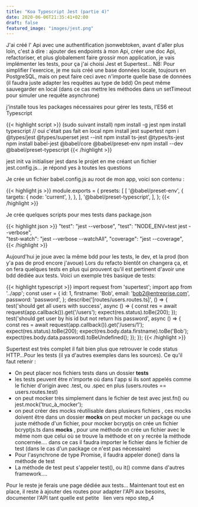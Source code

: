 ```yaml
---
title: "Koa Typescript Jest (partie 4)"
date: 2020-06-06T21:35:41+02:00
draft: false
featured_image: "images/jest.png"
---
```


J'ai créé l' Api avec une authentification jsonwebtoken, avant d'aller plus loin, c'est à dire : ajouter des endpoints à mon Api, créer une doc Api, refactoriser, et plus globalement faire grossir mon application, je vais implémenter les tests, pour ça j'ai choisi Jest et Supertest…
NB: Pour simplifier l'exercice, je me suis créé une base données locale, toujours en PostgreSQL, mais on peut faire ceci avec n'importe quelle base de données (il faudra juste adapter les requêtes au type de bdd)
On peut même sauvegarder en local (dans ce cas mettre les méthodes dans un setTimeout pour simuler une requête asynchrone)

j'installe tous les packages nécessaires pour gérer les tests, l'ES6 et Typescript

{{< highlight script >}}
(sudo suivant install) npm install -g jest
npm install typescript // oui c'était pas fait en local
npm install jest supertest 
npm i @types/jest @types/superset
jest --init
npm install ts-jest @types/ts-jest
npm install babel-jest @babel/core @babel/preset-env
npm install --dev @babel/preset-typescript
{{< /highlight >}}

jest init va initialiser jest dans le projet en me créant un fichier jest.config.js… je répond yes à toutes les questions

Je crée un fichier babel.config.js au root de mon app, voici son contenu :

{{< highlight js >}}
module.exports = {
presets: [
   [
    '@babel/preset-env',
    {
    targets: {
      node: 'current',
    },
   },
  ],
  '@babel/preset-typescript',
 ],
};
{{< /highlight >}}

Je crée quelques scripts pour mes tests dans package.json

{{< highlight json >}}
"test": "jest --verbose",
"test": "NODE_ENV=test jest --verbose",  
"test-watch": "jest --verbose --watchAll",
"coverage": "jest --coverage",
{{< /highlight >}}

Aujourd'hui je joue avec la même bdd pour les tests, le dev, et la prod (bon y'a pas de prod encore j'avoue)
Lors du refacto bientôt on changera ça, et on fera quelques tests en plus qui prouvent qu'il est pertinent d'avoir une bdd dédiée aux tests.
Voici un exemple très basique de tests:

{{< highlight typescript >}}
import request from 'supertest';
import app from '../app';
const user = {
 id: 1,
 firstname: 'Bob',
 email: 'bob2@entreprise.com',
 password: 'password',
};
describe('[routes/users.routes.ts]', () => {
 test('should get all users with success', async () => {
   const res = await request(app.callback()).get('/users');
   expect(res.status).toBe(200);
});
test('should get user by his id but not return his password', async () => {
 const res = await request(app.callback()).get('/users/1');
 expect(res.status).toBe(200);
 expect(res.body.data.firstname).toBe('Bob');
 expect(res.body.data.password).toBeUndefined();
  });
});
{{< /highlight >}}

Supertest est très complet il fait bien plus que retrouver le code status HTTP…Pour les tests (il ya d'autres exemples dans les sources). Ce qu'il faut retenir :

- On peut placer nos fichiers tests dans un dossier __tests__
- les tests peuvent être n'importe où dans l'app si ils sont appelés comme le fichier d'origin avec .test, ou .spec en plus (users.routes == users.routes.test)
- on peut mocker très simplement dans le fichier de test avec jest.fn() ou jest.mock('truc_à_mocker');
- on peut créer des mocks réutilisable dans plusieurs fichiers , ces mocks doivent être dans un dossier __mocks__ on peut mocker un package ou une juste méthode d'un fichier, pour mocker bcryptjs on crée un fichier bcryptjs.ts dans __mocks__ , pour une méthode on crée un fichier avec le même nom que celui où se trouve la méthode et on y recrée la méthode concernée…. dans ce cas il faudra importer le fichier dans le fichier de test (dans le cas d'un package ce n'est pas nécessaire) 
- Pour l'asynchrone de type Promise, il faudra appeler done() dans la méthode de test
- La méthode de test peut s'appeler test(), ou it() comme dans d'autres framework….

Pour le reste je ferais une page dédiée aux tests…
Maintenant tout est en place, il reste à ajouter des routes pour adapter l'API aux besoins, documenter l'API tant quelle est petite
 
lien vers repo step_4






